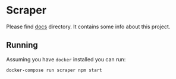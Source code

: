 # Scraper


Please find [docs](docs/README.md) directory. It contains some info about this project.

## Running

Assuming you have `docker` installed you can run:

```bash
docker-compose run scraper npm start
```
